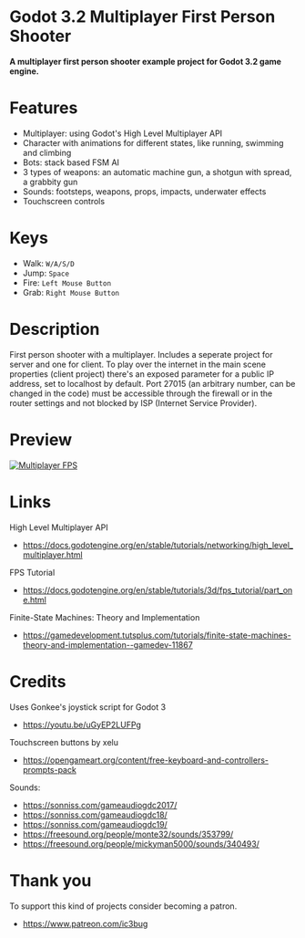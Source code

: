 # Godot 3.2 Multiplayer First Person Shooter

**A multiplayer first person shooter example project for Godot 3.2 game engine.**

Features
========

- Multiplayer: using Godot's High Level Multiplayer API
- Character with animations for different states, like running, swimming and climbing
- Bots: stack based FSM AI
- 3 types of weapons: an automatic machine gun, a shotgun with spread, a grabbity gun
- Sounds: footsteps, weapons, props, impacts, underwater effects
- Touchscreen controls

Keys
====

- Walk: `W/A/S/D`
- Jump: `Space`
- Fire: `Left Mouse Button`
- Grab: `Right Mouse Button`

Description
===========

First person shooter with a multiplayer. Includes a seperate project for server and one for client. 
To play over the internet in the main scene properties (client project) there's an exposed parameter for a public IP address, set to localhost by default.
Port 27015 (an arbitrary number, can be changed in the code) must be accessible through the firewall or in the router settings and not blocked by ISP (Internet Service Provider).

Preview
=======

[![Multiplayer FPS](https://i.ytimg.com/vi_webp/jlBdM_OZyqg/maxresdefault.webp)](https://www.youtube.com/watch?v=jlBdM_OZyqg)

Links
=====

High Level Multiplayer API
- https://docs.godotengine.org/en/stable/tutorials/networking/high_level_multiplayer.html

FPS Tutorial
- https://docs.godotengine.org/en/stable/tutorials/3d/fps_tutorial/part_one.html

Finite-State Machines: Theory and Implementation
- https://gamedevelopment.tutsplus.com/tutorials/finite-state-machines-theory-and-implementation--gamedev-11867

Credits
=======

Uses Gonkee's joystick script for Godot 3
- https://youtu.be/uGyEP2LUFPg

Touchscreen buttons by xelu
- https://opengameart.org/content/free-keyboard-and-controllers-prompts-pack

Sounds:

- https://sonniss.com/gameaudiogdc2017/
- https://sonniss.com/gameaudiogdc18/
- https://sonniss.com/gameaudiogdc19/
- https://freesound.org/people/monte32/sounds/353799/
- https://freesound.org/people/mickyman5000/sounds/340493/


Thank you
=========

To support this kind of projects consider becoming a patron.
- https://www.patreon.com/ic3bug
